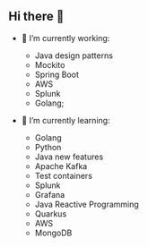 ## Hi there 👋


- 🔭 I’m currently working:
  - Java design patterns
  - Mockito
  - Spring Boot
  - AWS
  - Splunk
  - Golang;
    
- 🌱 I’m currently learning:
  - Golang
  - Python
  - Java new features
  - Apache Kafka
  - Test containers
  - Splunk
  - Grafana
  - Java Reactive Programming
  - Quarkus
  - AWS
  - MongoDB

